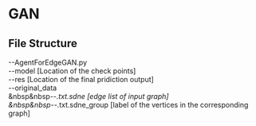 # GAN
## File Structure
--AgentForEdgeGAN.py  
--model [Location of the check points]  
--res [Location of the final pridiction output]  
--original_data  
&nbsp&nbsp--*.txt.sdne [edge list of input graph]  
&nbsp&nbsp--*.txt.sdne_group [label of the vertices in the corresponding graph]  
